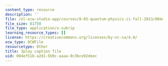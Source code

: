 ```yaml
---
content_type: resource
description: ''
file: /ol-ocw-studio-app/courses/8-05-quantum-physics-ii-fall-2013/004ef51ba2d15b9caaaa0c3bce92deec_v3dkStu-tMc.vtt
file_size: 81750
file_type: application/x-subrip
learning_resource_types: []
license: https://creativecommons.org/licenses/by-nc-sa/4.0/
ocw_type: OCWFile
resourcetype: Other
title: 3play caption file
uid: 004ef51b-a2d1-5b9c-aaaa-0c3bce92deec
---
```

